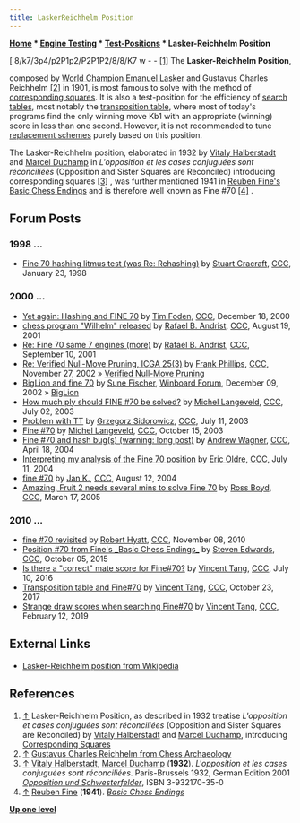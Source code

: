```yaml
---
title: LaskerReichhelm Position
---
```

**[Home](Home "Home") \* [Engine Testing](Engine_Testing "Engine Testing") \* [Test-Positions](Test-Positions "Test-Positions") \* Lasker-Reichhelm Position**



[ 8/k7/3p4/p2P1p2/P2P1P2/8/8/K7 w - - <a id="cite-note-1" href="#cite-ref-1">[1]</a>
The **Lasker-Reichhelm Position**,   

composed by [World Champion](https://en.wikipedia.org/wiki/World_chess_champion) [Emanuel Lasker](Mathematician#EmanuelLasker "Mathematician") and Gustavus Charles Reichhelm <a id="cite-note-2" href="#cite-ref-2">[2]</a> in 1901, is most famous to solve with the method of [corresponding squares](Corresponding_Squares "Corresponding Squares"). It is also a test-position for the efficiency of [search tables](Hash_Table#SearchTables "Hash Table"), most notably the [transposition table](Transposition_Table "Transposition Table"), where most of today's programs find the only winning move Kb1 with an appropriate (winning) score in less than one second. However, it is not recommended to tune [replacement schemes](Transposition_Table#ReplacementStrategies "Transposition Table") purely based on this position.


The Lasker-Reichhelm position, elaborated in 1932 by [Vitaly Halberstadt](https://en.wikipedia.org/wiki/Vitaly_Halberstadt) and [Marcel Duchamp](Category:Marcel_Duchamp "Category:Marcel Duchamp") in *L'opposition et les cases conjuguées sont réconciliées* (Opposition and Sister Squares are Reconciled) introducing corresponding squares <a id="cite-note-3" href="#cite-ref-3">[3]</a> , was further mentioned 1941 in [Reuben Fine's](https://en.wikipedia.org/wiki/Reuben_Fine) [Basic Chess Endings](https://en.wikipedia.org/wiki/Basic_Chess_Endings) and is therefore well known as Fine #70 <a id="cite-note-4" href="#cite-ref-4">[4]</a> . 


  




## Forum Posts


### 1998 ...


* [Fine 70 hashing litmus test (was Re: Rehashing)](https://www.stmintz.com/ccc/index.php?id=14581) by [Stuart Cracraft](Stuart_Cracraft "Stuart Cracraft"), [CCC](CCC "CCC"), January 23, 1998


### 2000 ...


* [Yet again: Hashing and FINE 70](https://www.stmintz.com/ccc/index.php?id=145417) by [Tim Foden](Tim_Foden "Tim Foden"), [CCC](CCC "CCC"), December 18, 2000
* [chess program "Wilhelm" released](https://www.stmintz.com/ccc/index.php?id=184365) by [Rafael B. Andrist](Rafael_B._Andrist "Rafael B. Andrist"), [CCC](CCC "CCC"), August 19, 2001
* [Re: Fine 70 same 7 engines (more)](https://www.stmintz.com/ccc/index.php?id=188245) by [Rafael B. Andrist](Rafael_B._Andrist "Rafael B. Andrist"), [CCC](CCC "CCC"), September 10, 2001
* [Re: Verified Null-Move Pruning, ICGA 25(3)](https://www.stmintz.com/ccc/index.php?id=267714) by [Frank Phillips](Frank_Phillips "Frank Phillips"), [CCC](CCC "CCC"), November 27, 2002 » [Verified Null-Move Pruning](Null_Move_Pruning#ZugzwangVerification "Null Move Pruning")
* [BigLion and fine 70](http://www.open-aurec.com/wbforum/viewtopic.php?f=18&t=40225) by [Sune Fischer](Sune_Fischer "Sune Fischer"), [Winboard Forum](Computer_Chess_Forums "Computer Chess Forums"), December 09, 2002 » [BigLion](BigLion "BigLion")
* [How much ply should FINE #70 be solved?](https://www.stmintz.com/ccc/index.php?id=304213) by [Michel Langeveld](Michel_Langeveld "Michel Langeveld"), [CCC](CCC "CCC"), July 02, 2003
* [Problem with TT](https://www.stmintz.com/ccc/index.php?id=305906) by [Grzegorz Sidorowicz](Grzegorz_Sidorowicz "Grzegorz Sidorowicz"), [CCC](CCC "CCC"), July 11, 2003
* [Fine #70](https://www.stmintz.com/ccc/index.php?id=321449) by [Michel Langeveld](Michel_Langeveld "Michel Langeveld"), [CCC](CCC "CCC"), October 15, 2003
* [Fine #70 and hash bug(s) (warning: long post)](https://www.stmintz.com/ccc/index.php?id=360601) by [Andrew Wagner](index.php?title=Andrew_Wagner&action=edit&redlink=1 "Andrew Wagner (page does not exist)"), [CCC](CCC "CCC"), April 18, 2004
* [Interpreting my analysis of the Fine 70 position](https://www.stmintz.com/ccc/index.php?id=375939) by [Eric Oldre](Eric_Oldre "Eric Oldre"), [CCC](CCC "CCC"), July 11, 2004
* [fine #70](https://www.stmintz.com/ccc/index.php?id=381979) by [Jan K.](index.php?title=Jan_Kaan&action=edit&redlink=1 "Jan Kaan (page does not exist)"), [CCC](CCC "CCC"), August 12, 2004
* [Amazing, Fruit 2 needs several mins to solve Fine 70](https://www.stmintz.com/ccc/index.php?id=417129) by [Ross Boyd](Ross_Boyd "Ross Boyd"), [CCC](CCC "CCC"), March 17, 2005


### 2010 ...


* [fine #70 revisited](http://www.talkchess.com/forum/viewtopic.php?t=36636) by [Robert Hyatt](Robert_Hyatt "Robert Hyatt"), [CCC](CCC "CCC"), November 08, 2010
* [Position #70 from Fine's \_Basic Chess Endings\_](http://www.talkchess.com/forum/viewtopic.php?t=57845) by [Steven Edwards](Steven_Edwards "Steven Edwards"), [CCC](CCC "CCC"), October 05, 2015
* [Is there a "correct" mate score for Fine#70?](http://www.talkchess.com/forum/viewtopic.php?t=60769) by [Vincent Tang](Vincent_Tang "Vincent Tang"), [CCC](CCC "CCC"), July 10, 2016
* [Transposition table and Fine#70](http://www.talkchess.com/forum/viewtopic.php?t=65526) by [Vincent Tang](Vincent_Tang "Vincent Tang"), [CCC](CCC "CCC"), October 23, 2017
* [Strange draw scores when searching Fine#70](http://www.talkchess.com/forum3/viewtopic.php?f=7&t=69889) by [Vincent Tang](Vincent_Tang "Vincent Tang"), [CCC](CCC "CCC"), February 12, 2019


## External Links


* [Lasker-Reichhelm position from Wikipedia](https://en.wikipedia.org/wiki/Corresponding_squares#Lasker-Reichhelm_position)


## References


1. <a id="cite-ref-1" href="#cite-note-1">↑</a> Lasker-Reichhelm Position, as described in 1932 treatise *L'opposition et cases conjuguées sont réconciliées* (Opposition and Sister Squares are Reconciled) by [Vitaly Halberstadt](https://en.wikipedia.org/wiki/Vitaly_Halberstadt) and [Marcel Duchamp](Category:Marcel_Duchamp "Category:Marcel Duchamp"), introducing [Corresponding Squares](Corresponding_Squares "Corresponding Squares")
2. <a id="cite-ref-2" href="#cite-note-2">↑</a> [Gustavus Charles Reichhelm from Chess Archaeology](http://www.chessarch.com/museum/draw/01_reichhelm.shtml)
3. <a id="cite-ref-3" href="#cite-note-3">↑</a> [Vitaly Halberstadt](https://en.wikipedia.org/wiki/Vitaly_Halberstadt), [Marcel Duchamp](Category:Marcel_Duchamp "Category:Marcel Duchamp") (**1932**). *L'opposition et les cases conjuguées sont réconciliées*.
Paris-Brussels 1932, German Edition 2001 *[Opposition und Schwesterfelder](http://www.buecher-nach-isbn.info/3-608/3608500359-Opposition-und-Schwesterfelder-Marcel-Duchamp-Vitali-Halberstadt-3-608-50035-9.html)*, ISBN 3-932170-35-0
4. <a id="cite-ref-4" href="#cite-note-4">↑</a> [Reuben Fine](https://en.wikipedia.org/wiki/Reuben_Fine) (**1941**). *[Basic Chess Endings](https://en.wikipedia.org/wiki/Basic_Chess_Endings)*

**[Up one level](Test-Positions "Test-Positions")**







 
